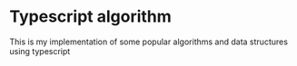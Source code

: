 # Typescript algorithm

This is my implementation of some popular algorithms and data structures using typescript
